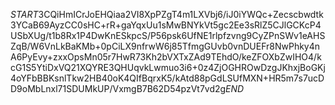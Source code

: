 $START$3CQiHmICrJoEHQiaa2VI8XpPZgT4m1LXVbj6/iJ0iYWQc+Zecscbwdtk3YCaB69AyzCC0sHC+rR+gaYqxUu1sMwBNYkVt5gc2Ee3sRlZ5CJlGCKcP4USbXUg/t1b8Rx1P4DwKnESkpcS/P56psk6UfNE1rlpfzvng9CyZPnSWv1eAHSZqB/W6VnLkBaKMb+0pCiLX9nfrwW6j85TfmgGUvb0vnDUEFr8NwPhky4nA6PyEvy+zxxOpsMn05r7HwR73Kh2bVXTxZAd9TEhdO/keZFOXbZwIHO4/kcG1S5YtiDxVQ21XQYRE3QHUqvkLwmuo3i6+0z4ZjOGHROwDzgJKhxjBoGKj4oYFbBBKsnlTkw2HB40oK4QIfBqrxK5/kAtd88pGdLSUfMXN+HR5m7s7ucDD9oMbLnxl71SDUMkUP/VxmgB7B62D54pzVt7vd2g$END$